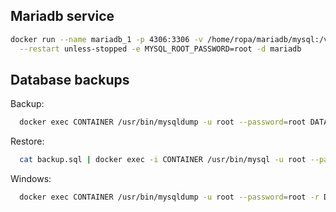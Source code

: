## Mariadb service
```bash
docker run --name mariadb_1 -p 4306:3306 -v /home/ropa/mariadb/mysql:/var/lib/mysql \
  --restart unless-stopped -e MYSQL_ROOT_PASSWORD=root -d mariadb
```

## Database backups
Backup: 
```bash
  docker exec CONTAINER /usr/bin/mysqldump -u root --password=root DATABASE > backup.sql
```

Restore: 
```bash
  cat backup.sql | docker exec -i CONTAINER /usr/bin/mysql -u root --password=root DATABASE
```

Windows: 
```bash
  docker exec CONTAINER /usr/bin/mysqldump -u root --password=root -r DATABASE | Set-Content backup.sql
```

